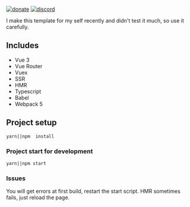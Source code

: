 [![donate](https://img.shields.io/badge/donate-Buy%20me%20a%20beer-FF5E5B?style=for-the-badge)](https://www.donationalerts.com/r/rynerno) [![discord](https://img.shields.io/badge/JOIN-DISCORD-7289DA?style=for-the-badge)](https://discord.gg/75NmVJa)


I make this template for my self recently and didn't test it much, so use it carefully.


## Includes

- Vue 3
- Vue Router
- Vuex 
- SSR
- HMR
- Typescript 
- Babel
- Webpack 5


## Project setup
```
yarn||npm  install
```

### Project start for development
```
yarn||npm start

```

### Issues
You will get errors at first build, restart the start script.
HMR sometimes fails, just reload the page.